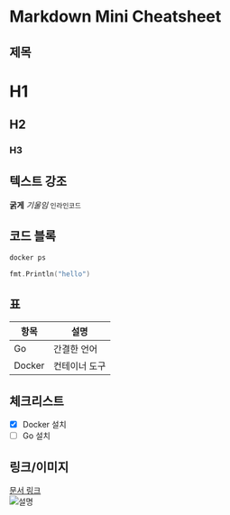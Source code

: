 # Markdown Mini Cheatsheet

## 제목
# H1
## H2
### H3

## 텍스트 강조
**굵게** *기울임* `인라인코드`

## 코드 블록
```bash
docker ps
```
```go
fmt.Println("hello")
```

## 표
| 항목 | 설명 |
|---|---|
| Go | 간결한 언어 |
| Docker | 컨테이너 도구 |

## 체크리스트
- [x] Docker 설치
- [ ] Go 설치

## 링크/이미지
[문서 링크](https://example.com)  
![설명](../../assets/images/example.png)
